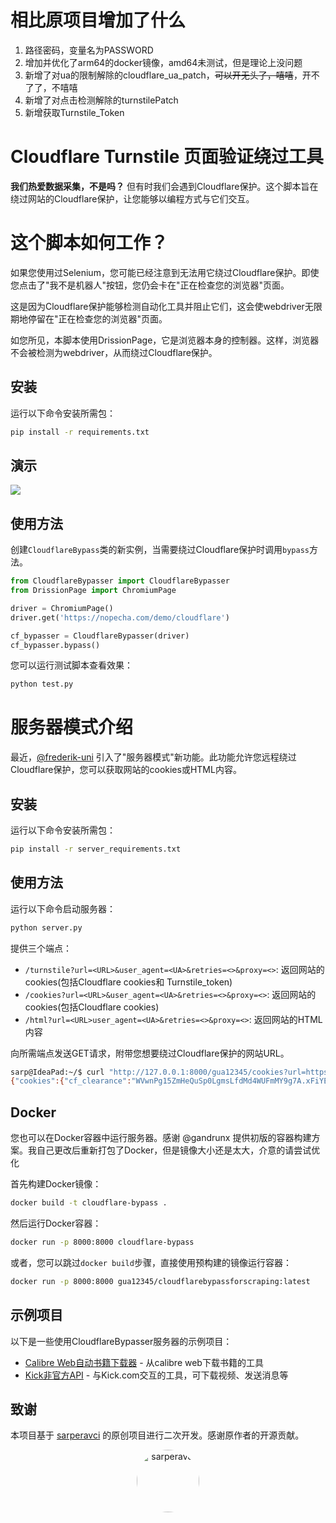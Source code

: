 # 相比原项目增加了什么

1. 路径密码，变量名为PASSWORD
2. 增加并优化了arm64的docker镜像，amd64未测试，但是理论上没问题
3. 新增了对ua的限制解除的cloudflare_ua_patch，~~可以开无头了，嘻嘻~~，开不了了，不嘻嘻
4. 新增了对点击检测解除的turnstilePatch
5. 新增获取Turnstile_Token

# Cloudflare Turnstile 页面验证绕过工具

**我们热爱数据采集，不是吗？** 但有时我们会遇到Cloudflare保护。这个脚本旨在绕过网站的Cloudflare保护，让您能够以编程方式与它们交互。

# 这个脚本如何工作？

如果您使用过Selenium，您可能已经注意到无法用它绕过Cloudflare保护。即使您点击了"我不是机器人"按钮，您仍会卡在"正在检查您的浏览器"页面。

这是因为Cloudflare保护能够检测自动化工具并阻止它们，这会使webdriver无限期地停留在"正在检查您的浏览器"页面。

如您所见，本脚本使用DrissionPage，它是浏览器本身的控制器。这样，浏览器不会被检测为webdriver，从而绕过Cloudflare保护。

## 安装

运行以下命令安装所需包：

```bash
pip install -r requirements.txt
```

## 演示
![](https://cdn.sarperavci.com/xWhiMOmD/vzJylR.gif)

## 使用方法

创建`CloudflareBypass`类的新实例，当需要绕过Cloudflare保护时调用`bypass`方法。

```python
from CloudflareBypasser import CloudflareBypasser
from DrissionPage import ChromiumPage

driver = ChromiumPage()
driver.get('https://nopecha.com/demo/cloudflare')

cf_bypasser = CloudflareBypasser(driver)
cf_bypasser.bypass()
```

您可以运行测试脚本查看效果：

```bash
python test.py
```

# 服务器模式介绍

最近，[@frederik-uni](https://github.com/frederik-uni) 引入了"服务器模式"新功能。此功能允许您远程绕过Cloudflare保护，您可以获取网站的cookies或HTML内容。

## 安装

运行以下命令安装所需包：

```bash
pip install -r server_requirements.txt
```

## 使用方法

运行以下命令启动服务器：

```bash
python server.py
```

提供三个端点：
- `/turnstile?url=<URL>&user_agent=<UA>&retries=<>&proxy=<>`: 返回网站的cookies(包括Cloudflare cookies和 Turnstile_token)
- `/cookies?url=<URL>&user_agent=<UA>&retries=<>&proxy=<>`: 返回网站的cookies(包括Cloudflare cookies)
- `/html?url=<URL>user_agent=<UA>&retries=<>&proxy=<>`: 返回网站的HTML内容

向所需端点发送GET请求，附带您想要绕过Cloudflare保护的网站URL。

```bash
sarp@IdeaPad:~/$ curl "http://127.0.0.1:8000/gua12345/cookies?url=https://nopecha.com/demo/cloudflare&user_agent=Mozilla/5.0%20(Windows%20NT%2010.0;%20Win64;%20x64)%20AppleWebKit/537.36%20(KHTML,%20like%20Gecko)%20Chrome/129.0.0.0%20Safari/537.36"
{"cookies":{"cf_clearance":"WVwnPg15ZmHeQuSp0LgmsLfdMd4WUFmMY9g7A.xFiYE-1743576949-1.2.1.1-oPLWfZFXYsDNn1m34U2WNuH3lCkGuTGtnSUEcM1BPZX.Dw1EGecnpA2zoZaO3sNObNec6g9zmqIq5vVmGYrtu_INf_Vs5V__.p74XLOeYie0Qr5RPkeoI.uFnrPlLMqKNgPa1dQOhIKRFIm6Zpb4.QIeb_y1FiesqfzANN_PWPOLzugWmEpe._lei_n9jRDw5HrBvLQ4H93D9i8pJB81pALBtKGPHY7u_H8Cqg72UpAUBOH5ucYOjEdtcHl0waNDLZeE4sh.VUkvhwX8gulXZspWlKJVkmLuHKRZKKFMuidRy1gh4osIPih7qzBK8OxiXjT2lsQzxFYVWjx1sVbje3LTEYeYoPg7GeINO6HYRCr_QhO5DCqvtag3E09gbYGw1diXyK2Z3ihaw847Lgd5HwzBepifrRHsaCuIw5QfkPU"},"user_agent":"Mozilla/5.0 (Windows NT 10.0; Win64; x64) AppleWebKit/537.36 (KHTML, like Gecko) Chrome/129.0.0.0 Safari/537.36"}
```

## Docker

您也可以在Docker容器中运行服务器。感谢 @gandrunx 提供初版的容器构建方案。我自己更改后重新打包了Docker，但是镜像大小还是太大，介意的请尝试优化

首先构建Docker镜像：

```bash
docker build -t cloudflare-bypass .
```

然后运行Docker容器：

```bash
docker run -p 8000:8000 cloudflare-bypass
```

或者，您可以跳过`docker build`步骤，直接使用预构建的镜像运行容器：

```bash
docker run -p 8000:8000 gua12345/cloudflarebypassforscraping:latest
```

## 示例项目

以下是一些使用CloudflareBypasser服务器的示例项目：

- [Calibre Web自动书籍下载器](https://github.com/calibrain/calibre-web-automated-book-downloader) - 从calibre web下载书籍的工具
- [Kick非官方API](https://github.com/sarperavci/kick-unofficial-api) - 与Kick.com交互的工具，可下载视频、发送消息等

## 致谢

本项目基于 [sarperavci](https://github.com/sarperavci) 的原创项目进行二次开发。感谢原作者的开源贡献。

<div align="center">
  <img src="https://avatars.githubusercontent.com/u/50243344?v=4" alt="sarperavci" width="100" style="border-radius: 50%"/>
</div>
